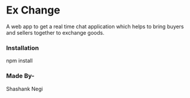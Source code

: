 # Ex Change

A web app to get a real time chat application which helps to bring buyers and sellers together to exchange goods. 

### Installation

npm install


### Made By-

Shashank Negi

